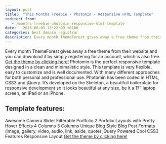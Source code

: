 ```yaml
---
layout: post
title:  "This Months Freebie - Photomin - Responsive HTML Template"
redirect_from:
   - /months-freebie-photomin-responsive-html-template
date:   2013-06-03 13:22:09 +0100
categories: best domain registrar
description: Every month ThemeForest gives away a free theme from their website and you can download it by simply registering for an account, which is also free.
---
```


Every month ThemeForest gives away a free theme from their website and you can download it by simply registering for an account, which is also free. [Get the theme by clicking here!](http://themeforest.net/item/photomin-responsive-html-template/2430382?WT.ac=free_file&WT.seg_1=free_file&WT.z_author=ZERGE&ref=bigideaguy "Photomin - Responsive HTML Template") Photomin is the perfect responsive template designed in a clean and minimalistic style. This template is very flexible, easy to customize and is well documented. With many different approaches for both personal and professional use. Photomin has been coded in HTML, CSS3 and jQuery. It’s developed on the Skeleton, a beautifull boilerplate for responsive development so it looks beautiful at any size, be it a 17” laptop screen, an iPad or an iPhone.

Template features:
------------------

 Awesome Camera Slider Filterable Portfolio 2 Porfolio Layouts with Pretty Hover Effects 4 Columns 3 Columns Unique Blog Style Blog Post Formats (image, gallery, video, audio, link, aside, quote) jQuery Powered Cool CSS3 Features Responsive Layout [Get the theme by clicking here!](http://themeforest.net/item/photomin-responsive-html-template/2430382?WT.ac=free_file&WT.seg_1=free_file&WT.z_author=ZERGE&ref=bigideaguy "Photomin - Responsive HTML Template")